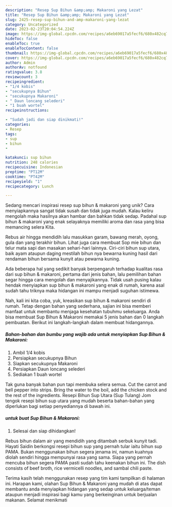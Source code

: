 ```yaml
---
description: "Resep Sup Bihun &amp;amp; Makaroni yang Lezat"
title: "Resep Sup Bihun &amp;amp; Makaroni yang Lezat"
slug: 2425-resep-sup-bihun-and-amp-makaroni-yang-lezat
category: Uncategorized
date: 2023-02-23T20:04:54.224Z
image: https://img-global.cpcdn.com/recipes/a6eb69017a5fecf6/680x482cq70/sup-bihun-makaroni-foto-resep-utama.jpg
hideToc: false
enableToc: true
enableTocContent: false
thumbnail: https://img-global.cpcdn.com/recipes/a6eb69017a5fecf6/680x482cq70/sup-bihun-makaroni-foto-resep-utama.jpg
cover: https://img-global.cpcdn.com/recipes/a6eb69017a5fecf6/680x482cq70/sup-bihun-makaroni-foto-resep-utama.jpg
author: Admin
authorAv: notfound
ratingvalue: 3.8
reviewcount: 3
recipeingredient:
- "1/4 kobis"
- "secukupnya Bihun"
- "secukupnya Makaroni"
- " Daun loncang selederi"
- "1 buah wortel"
recipeinstructions:

- "Sudah jadi dan siap dinikmati!"
categories:
- Resep
tags:
- sup
- bihun
- 

katakunci: sup bihun  
nutrition: 248 calories
recipecuisine: Indonesian
preptime: "PT12M"
cooktime: "PT42M"
recipeyield: "1"
recipecategory: Lunch

---
```





Sedang mencari inspirasi resep sup bihun &amp; makaroni yang unik? Cara menyiapkannya sangat tidak susah dan tidak juga mudah. Kalau keliru mengolah maka hasilnya akan hambar dan bahkan tidak sedap. Padahal sup bihun &amp; makaroni yang enak selayaknya memiliki aroma dan rasa yang bisa memancing selera Kita.





Rebus air hingga mendidih lalu masukkan garam, bawang merah, oyong, gula dan yang terakhir bihun. Lihat juga cara membuat Sop mie bihun dan telur mata sapi dan masakan sehari-hari lainnya. Ciri-ciri bihun sup utara, baik ayam ataupun daging mestilah bihun nya bewarna kuning hasil dari rendaman bihun bersama kunyit atau pewarna kuning.

Ada beberapa hal yang sedikit banyak berpengaruh terhadap kualitas rasa dari sup bihun &amp; makaroni, pertama dari jenis bahan, lalu pemilihan bahan segar hingga cara mengolah dan menyajikannya. Tidak usah pusing kalau hendak menyiapkan sup bihun &amp; makaroni yang enak di rumah, karena asal sudah tahu triknya maka hidangan ini mampu menjadi suguhan istimewa.






Nah, kali ini kita coba, yuk, kreasikan sup bihun &amp; makaroni sendiri di rumah. Tetap dengan bahan yang sederhana, sajian ini bisa memberi manfaat untuk membantu menjaga kesehatan tubuhmu sekeluarga. Anda bisa membuat Sup Bihun &amp; Makaroni memakai 5 jenis bahan dan 0 langkah pembuatan. Berikut ini langkah-langkah dalam membuat hidangannya.

<!--inarticleads1-->

##### Bahan-bahan dan bumbu yang wajib ada untuk menyiapkan Sup Bihun &amp; Makaroni:

1. Ambil 1/4 kobis
1. Persiapkan secukupnya Bihun
1. Siapkan secukupnya Makaroni
1. Persiapkan  Daun loncang selederi
1. Sediakan 1 buah wortel


Tak guna banyak bahan pun tapi membuka selera semua. Cut the carrot and bell pepper into strips. Bring the water to the boil, add the chicken stock and the rest of the ingredients. Resepi Bihun Sup Utara (Sup Tulang) Jom tengok resepi bihun sup utara yang mudah beserta bahan-bahan yang diperlukan bagi setiap penyediannya di bawah ini. 

<!--inarticleads2-->

#####  untuk buat Sup Bihun &amp; Makaroni:


1. Selesai dan siap dihidangkan!

Rebus bihun dalam air yang mendidih yang ditambah serbuk kunyit tadi. Hayati Saidin berkongsi resepi bihun sup yang pernah tular iaitu bihun sup PAMA. Bukan menggunakan bihun segera jenama ini, namun kuahnya diolah sendiri hingga mempunyai rasa yang sama. Siapa yang pernah mencuba bihun segera PAMA pasti sudah tahu keenakan bihun ini. The dish consists of beef broth, rice vermicelli noodles, and sambal chili paste. 

Terima kasih telah menggunakan resep yang tim kami tampilkan di halaman ini. Harapan kami, olahan Sup Bihun &amp; Makaroni yang mudah di atas dapat membantu anda menyiapkan hidangan yang sedap untuk keluarga/teman ataupun menjadi inspirasi bagi kamu yang berkeinginan untuk berjualan makanan. Selamat menikmati
